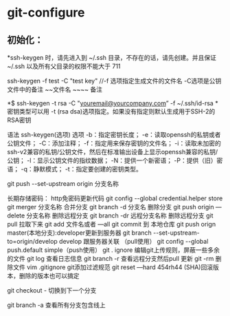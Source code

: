 # git-configure
## 初始化：
*ssh-keygen 时，请先进入到 ~/.ssh 目录，不存在的话，请先创建。并且保证 ~/.ssh 以及所有父目录的权限不能大于 711

ssh-keygen -f test   -C "test key"  //-f 选项指定生成文件的文件名  -C选项是公钥文件中的备注
                ~~文件名   ~~~~ 备注  

*$ ssh-keygen -t rsa -C "youremail@yourcompany.com” -f ~/.ssh/id-rsa
*密钥类型可以用 -t (rsa dsa)选项指定。如果没有指定则默认生成用于SSH-2的RSA密钥

语法
ssh-keygen(选项)
选项
-b：指定密钥长度；
-e：读取openssh的私钥或者公钥文件；
-C：添加注释；
-f：指定用来保存密钥的文件名；
-i：读取未加密的ssh-v2兼容的私钥/公钥文件，然后在标准输出设备上显示openssh兼容的私钥/公钥；
-l：显示公钥文件的指纹数据；
-N：提供一个新密语；
-P：提供（旧）密语；
-q：静默模式；
-t：指定要创建的密钥类型。


git push --set-upstream origin 分支名称

长期存储密码：  http免密码更新代码
git config --global credential.helper store
git merger 分支名称   合并分支
git branch -d 分支名  删除分支
git push origin —delete 分支名称  删除远程分支
git branch -dr  远程分支名称         删除远程分支
git pull  拉取下来
git add 文件名或者 —all
git commit 到 本地仓库
git push orign master(本地分支):developer更新到服务器
git branch --set-upstream-to=origin/develop develop  跟服务器关联 （pull使用）
git config --global push.default simple（push使用）
git . ignore 编辑git上传规则，屏蔽一些多余的文件
git log 查看日志信息
git branch -r 查看远程分支然后pull 更新
git -rm 删除文件
vim .gitignore git添加过滤规范
git reset —hard 454rh44 (SHA)回滚版本，删除的版本也可以搞定

git checkout - 切换到下一个分支

git branch -a  查看所有分支包含线上

